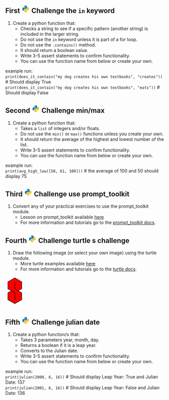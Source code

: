 ## First ![python.png](https://github.com/python-can-define-radio/python-course/blob/main/resources/misc/python.png?raw=true)   Challenge the `in` keyword

1. Create a python function that:
   - Checks a string to see if a specific pattern (another string) is included in the larger string.
   - Do not use the `in` keyword unless it is part of a for loop.
   - Do not use the `.contains()` method.
   - It should return a boolean value.
   - Write 3-5 assert statements to confirm functionality.
   - You can use the function name from below or create your own.

example run:  
`print(does_it_contain("my dog creates his own textbooks", "creates"))`  # Should display True  
`print(does_it_contain("my dog creates his own textbooks", "eats"))`  # Should display False

## Second ![python.png](https://github.com/python-can-define-radio/python-course/blob/main/resources/misc/python.png?raw=true) Challenge min/max

1. Create a python function that:
   - Takes a `list` of integers and/or floats.
   - Do not use the `min()` or `max()` functions unless you create your own.
   - It should return the average of the highest and lowest number of the list.
   - Write 3-5 assert statements to confirm functionality.
   - You can use the function name from below or create your own.

example run:  
`print(avg_high_low([50, 61, 100]))`   # the average of 100 and 50 should display 75

## Third ![python.png](https://github.com/python-can-define-radio/python-course/blob/main/resources/misc/python.png?raw=true) Challenge use prompt_toolkit


1. Convert any of your practical exercises to use the prompt_toolkit module.
   - Lesson on prompt_toolkit available [here](https://github.com/python-can-define-radio/python-course/blob/main/classroom_activities/Ch02_Advanced/02_prompt_toolkit.md)
   - For more information and tutorials go to the [prompt_toolkit docs](https://python-prompt-toolkit.readthedocs.io/en/master/pages/getting_started.html#getting-started).

## Fourth ![python.png](https://github.com/python-can-define-radio/python-course/blob/main/resources/misc/python.png?raw=true) Challenge turtle s challenge


1. Draw the following image (or select your own image) using the turtle module.
   - More turtle examples available [here](https://github.com/python-can-define-radio/python-course/tree/main/classroom_activities/Ch03_Misc_examples/turtle_ex)
   - For more information and tutorials go to the [turtle docs](https://docs.python.org/3/library/turtle.html).

![python.png](https://github.com/python-can-define-radio/python-course/blob/main/resources/misc/s_challenge.png?raw=true)

## Fifth ![python.png](https://github.com/python-can-define-radio/python-course/blob/main/resources/misc/python.png?raw=true) Challenge julian date


1. Create a python function/s that:
   - Takes 3 parameters year, month, day.
   - Returns a boolean if it is a leap year.
   - Converts to the Julian date.
   - Write 3-5 assert statements to confirm functionality.
   - You can use the function name from below or create your own.

example run:  
`print(julian(2000, 6, 16))`  # Should display Leap Year: True and Julian Date: 137  
`print(julian(2001, 6, 16))`  # Should display Leap Year: False and Julian Date: 136
